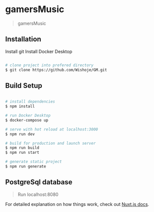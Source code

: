 # gamersMusic

> gamersMusic

## Installation

Install git
Install Docker Desktop

``` bash

# clone project into prefered directory
$ git clone https://github.com/Wishoje/GM.git
```

## Build Setup

``` bash

# install dependencies
$ npm install

# run Docker Desktop
$ docker-compose up

# serve with hot reload at localhost:3000
$ npm run dev

# build for production and launch server
$ npm run build
$ npm run start

# generate static project
$ npm run generate
```

## PostgreSql database

> Run localhost:8080

For detailed explanation on how things work, check out [Nuxt.js docs](https://nuxtjs.org).
